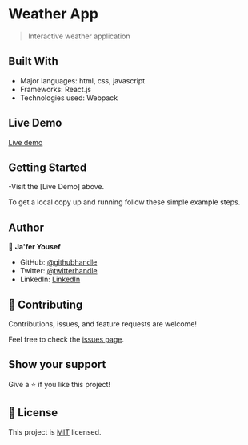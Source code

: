 # Weather App

> Interactive weather application


## Built With

- Major languages: html, css, javascript
- Frameworks: React.js
- Technologies used: Webpack

## Live Demo 

[Live demo](https://630cd93d1ab82d0059f02ac8--singular-peony-e5ed38.netlify.app/)


## Getting Started

-Visit the [Live Demo] above.

To get a local copy up and running follow these simple example steps.


## Author

👤 **Ja'fer Yousef**

- GitHub: [@githubhandle](https://github.com/jaferIdrees)
- Twitter: [@twitterhandle](https://twitter.com/jafel_l)
- LinkedIn: [LinkedIn](https://www.linkedin.com/in/jafer-idrees)


## 🤝 Contributing

Contributions, issues, and feature requests are welcome!

Feel free to check the [issues page](../../issues/).

## Show your support

Give a ⭐️ if you like this project!


## 📝 License

This project is [MIT](./MIT.md) licensed.
